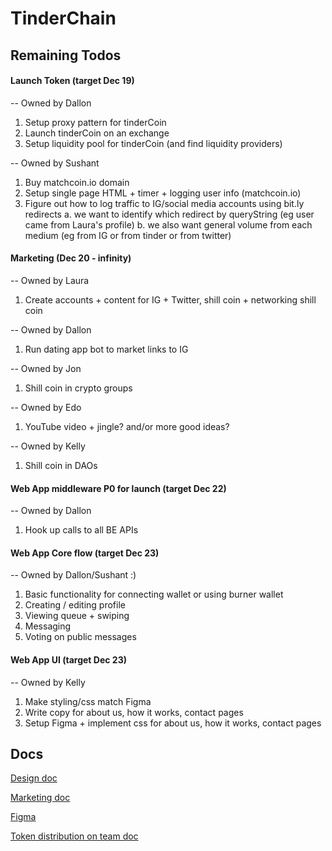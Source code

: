 # TinderChain

## Remaining Todos

#### Launch Token (target Dec 19)
-- Owned by Dallon
1. Setup proxy pattern for tinderCoin
2. Launch tinderCoin on an exchange
3. Setup liquidity pool for tinderCoin (and find liquidity providers)

-- Owned by Sushant
1. Buy matchcoin.io domain
2. Setup single page HTML + timer + logging user info (matchcoin.io)
3. Figure out how to log traffic to IG/social media accounts using bit.ly redirects
    a. we want to identify which redirect by queryString (eg user came from Laura's profile)
    b. we also want general volume from each medium (eg from IG or from tinder or from twitter)

#### Marketing (Dec 20 - infinity)
-- Owned by Laura
1. Create accounts + content for IG + Twitter, shill coin + networking shill coin

-- Owned by Dallon
1. Run dating app bot to market links to IG

-- Owned by Jon
1. Shill coin in crypto groups

-- Owned by Edo
1. YouTube video + jingle? and/or more good ideas?

-- Owned by Kelly
1. Shill coin in DAOs


#### Web App middleware P0 for launch (target Dec 22)
-- Owned by Dallon
1. Hook up calls to all BE APIs


#### Web App Core flow (target Dec 23)
-- Owned by Dallon/Sushant :)
1. Basic functionality for connecting wallet or using burner wallet
2. Creating / editing profile
3. Viewing queue + swiping
4. Messaging
5. Voting on public messages

#### Web App UI (target Dec 23)
-- Owned by Kelly
1. Make styling/css match Figma
2. Write copy for about us, how it works, contact pages
3. Setup Figma + implement css for about us, how it works, contact pages


## Docs

[Design doc](https://docs.google.com/document/d/1dK7VgTm8u8EnxTcnLr6IJ1oO5Dabo6-Zlrjw39kxWdQ/edit?usp=sharing)

[Marketing doc](https://docs.google.com/document/d/1j1zncLV9bOxah-RwL6pvQE5fU5MIwoYLLpjnd2uhyH8/edit?usp=sharing)

[Figma](https://www.figma.com/file/AQxlyKqiQvVT5SKpTLV2js/Tinder-Chain?node-id=8%3A233)

[Token distribution on team doc](https://docs.google.com/document/d/1f3RNjkwcN7BnwA6OC5enuIrjpGIM5xQIfvhXvkeH9YQ/edit?usp=sharing)
